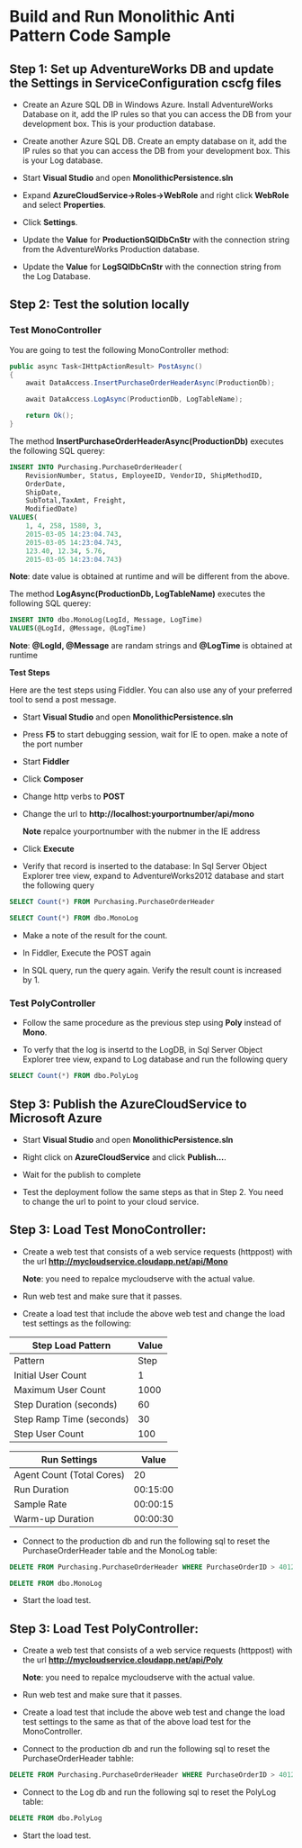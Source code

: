 # Build and Run Monolithic Anti Pattern Code Sample

## Step 1: Set up AdventureWorks DB and update the Settings in ServiceConfiguration cscfg files

- Create an Azure SQL DB in Windows Azure. Install AdventureWorks Database on it, add the IP rules so that you can access the DB from your development box. This is your production database.

- Create another Azure SQL DB. Create an empty database on it, add the IP rules so that you can access the DB from your development box. This is your Log database.

- Start **Visual Studio** and open **MonolithicPersistence.sln**

- Expand **AzureCloudService->Roles->WebRole** and right click **WebRole** and select **Properties**.

- Click **Settings**.

- Update the **Value** for **ProductionSQlDbCnStr** with the connection string from the AdventureWorks Production database.

- Update the **Value** for **LogSQlDbCnStr** with the connection string from the Log Database.

## Step 2: Test the solution locally

### Test MonoController

You are going to test the following MonoController method:

```C#
public async Task<IHttpActionResult> PostAsync()
{
    await DataAccess.InsertPurchaseOrderHeaderAsync(ProductionDb);

    await DataAccess.LogAsync(ProductionDb, LogTableName);

    return Ok();
}
```

The method **InsertPurchaseOrderHeaderAsync(ProductionDb)** executes the following SQL querey:

```sql
INSERT INTO Purchasing.PurchaseOrderHeader(
    RevisionNumber, Status, EmployeeID, VendorID, ShipMethodID,
    OrderDate,
    ShipDate,
    SubTotal,TaxAmt, Freight,
    ModifiedDate)
VALUES(
    1, 4, 258, 1580, 3,
    2015-03-05 14:23:04.743,
    2015-03-05 14:23:04.743,
    123.40, 12.34, 5.76,
    2015-03-05 14:23:04.743)
```
**Note**: date value is obtained at runtime and will be different from the above.

The method **LogAsync(ProductionDb, LogTableName)** executes the following SQL querey:

``` sql
INSERT INTO dbo.MonoLog(LogId, Message, LogTime)
VALUES(@LogId, @Message, @LogTime)
```

**Note**: **@LogId, @Message** are randam strings and **@LogTime** is obtained at runtime

**Test Steps**

Here are the test steps using Fiddler. You can also use any of your preferred tool to send a post message.

- Start **Visual Studio** and open **MonolithicPersistence.sln**

- Press **F5** to start debugging session, wait for IE to open. make a note of the port number

- Start **Fiddler**

- Click **Composer**

- Change http verbs to **POST**

- Change the url to **http://localhost:yourportnumber/api/mono**

  **Note** repalce yourportnumber with the nubmer in the IE address

- Click  **Execute**

- Verify that record is inserted to the database: In Sql Server Object Explorer tree view, expand to AdventureWorks2012 database and start the following query

``` sql
SELECT Count(*) FROM Purchasing.PurchaseOrderHeader

SELECT Count(*) FROM dbo.MonoLog
```
- Make a note of the result for the count.

- In Fiddler, Execute the POST again

- In SQL query, run the query again. Verify the result count is increased by 1.

### Test PolyController

- Follow the same procedure as the previous step using **Poly** instead of **Mono**.

- To verfy that the log is insertd to the LogDB, in Sql Server Object Explorer tree view, expand to Log database and run the following query

``` sql
SELECT Count(*) FROM dbo.PolyLog
```


## Step 3: Publish the AzureCloudService to Microsoft Azure

- Start **Visual Studio** and open **MonolithicPersistence.sln**

- Right click on **AzureCloudService** and click **Publish...**.  

- Wait for the publish to complete

- Test the deployment follow the same steps as that in Step 2. You need to change the url to point to your cloud service.

## Step 3: Load Test MonoController:

- Create a web test that consists of a web service requests (httppost) with the url **http://mycloudservice.cloudapp.net/api/Mono**

   **Note**: you need to repalce mycloudserve with the actual value.

- Run web test and make sure that it passes.

- Create a load test that include the above web test and change the load test settings as the following:

Step Load Pattern       | Value
------------------------| -----------
Pattern	                | Step
Initial User Count      | 1
Maximum User Count      | 1000
Step Duration (seconds) | 60
Step Ramp Time (seconds)| 30
Step User Count         | 100


Run Settings              | Value
------------------------  | -----------
Agent Count (Total Cores) | 20
Run Duration              | 00:15:00
Sample Rate               | 00:00:15
Warm-up Duration          | 00:00:30

- Connect to the production db and run the following sql to reset the PurchaseOrderHeader table and the MonoLog table:

```sql
DELETE FROM Purchasing.PurchaseOrderHeader WHERE PurchaseOrderID > 4012

DELETE FROM dbo.MonoLog
```

- Start the load test.

## Step 3: Load Test PolyController:
- Create a web test that consists of a web service requests (httppost) with the url **http://mycloudservice.cloudapp.net/api/Poly**

  **Note**: you need to repalce mycloudserve with the actual value.

- Run web test and make sure that it passes.

- Create a load test that include the above web test and change the load test settings to the same as that of the above load test for the MonoController.

- Connect to the production db and run the following sql to reset the PurchaseOrderHeader tabhle:

```sql
DELETE FROM Purchasing.PurchaseOrderHeader WHERE PurchaseOrderID > 4012
```

- Connect to the Log db and run the following sql to reset the PolyLog table:

```sql
DELETE FROM dbo.PolyLog
```

- Start the load test.
